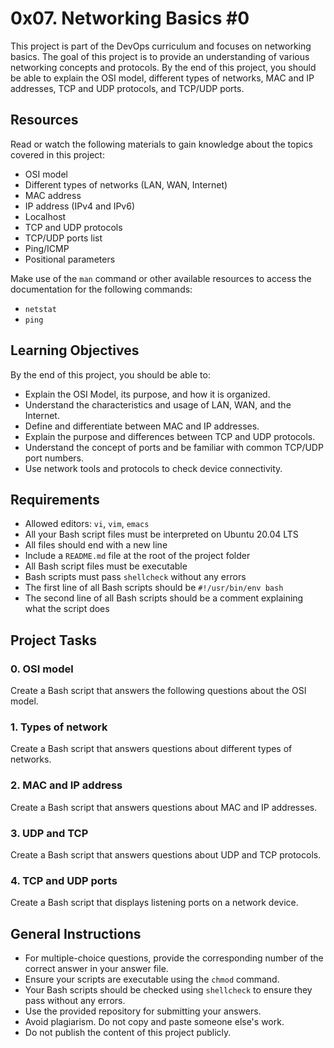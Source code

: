 # 0x07. Networking Basics #0

This project is part of the DevOps curriculum and focuses on networking basics. The goal of this project is to provide an understanding of various networking concepts and protocols. By the end of this project, you should be able to explain the OSI model, different types of networks, MAC and IP addresses, TCP and UDP protocols, and TCP/UDP ports.

## Resources

Read or watch the following materials to gain knowledge about the topics covered in this project:

- OSI model
- Different types of networks (LAN, WAN, Internet)
- MAC address
- IP address (IPv4 and IPv6)
- Localhost
- TCP and UDP protocols
- TCP/UDP ports list
- Ping/ICMP
- Positional parameters

Make use of the `man` command or other available resources to access the documentation for the following commands:

- `netstat`
- `ping`

## Learning Objectives

By the end of this project, you should be able to:

- Explain the OSI Model, its purpose, and how it is organized.
- Understand the characteristics and usage of LAN, WAN, and the Internet.
- Define and differentiate between MAC and IP addresses.
- Explain the purpose and differences between TCP and UDP protocols.
- Understand the concept of ports and be familiar with common TCP/UDP port numbers.
- Use network tools and protocols to check device connectivity.

## Requirements

- Allowed editors: `vi`, `vim`, `emacs`
- All your Bash script files must be interpreted on Ubuntu 20.04 LTS
- All files should end with a new line
- Include a `README.md` file at the root of the project folder
- All Bash script files must be executable
- Bash scripts must pass `shellcheck` without any errors
- The first line of all Bash scripts should be `#!/usr/bin/env bash`
- The second line of all Bash scripts should be a comment explaining what the script does

## Project Tasks

### 0. OSI model

Create a Bash script that answers the following questions about the OSI model.

### 1. Types of network

Create a Bash script that answers questions about different types of networks.

### 2. MAC and IP address

Create a Bash script that answers questions about MAC and IP addresses.

### 3. UDP and TCP

Create a Bash script that answers questions about UDP and TCP protocols.

### 4. TCP and UDP ports

Create a Bash script that displays listening ports on a network device.

## General Instructions

- For multiple-choice questions, provide the corresponding number of the correct answer in your answer file.
- Ensure your scripts are executable using the `chmod` command.
- Your Bash scripts should be checked using `shellcheck` to ensure they pass without any errors.
- Use the provided repository for submitting your answers.
- Avoid plagiarism. Do not copy and paste someone else's work.
- Do not publish the content of this project publicly.
